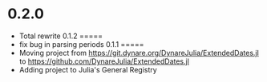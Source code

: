 0.2.0
=====
- Total rewrite
0.1.2
=====
- fix bug in parsing periods
0.1.1
=====
- Moving project from https://git.dynare.org/DynareJulia/ExtendedDates.jl to https://github.com/DynareJulia/ExtendedDates.jl
- Adding project to Julia's General Registry
